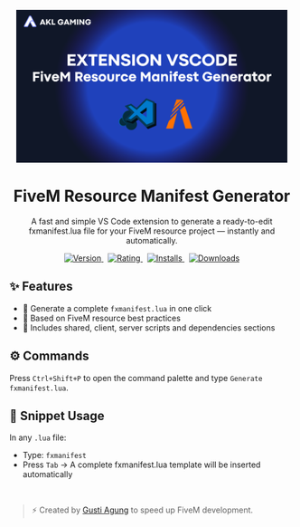 <br>
<div align="center">
  <img src="https://raw.githubusercontent.com/gustiagung19/fivem-resource-manifest-generator/master/banner.png" alt="logo" width="480" height="270">

  <h1>FiveM Resource Manifest Generator</h1>
  <p>A fast and simple VS Code extension to generate a ready-to-edit fxmanifest.lua file for your FiveM resource project — instantly and automatically.</p>

  <p>
    <a href="https://marketplace.visualstudio.com/items?itemName=gustiagung.fivem-resource-manifest-generator">
      <img src="https://img.shields.io/visual-studio-marketplace/v/gustiagung.fivem-resource-manifest-generator?style=for-the-badge&colorA=1e1e1e&colorB=3b82f6&label=VERSION" alt="Version"/>
    </a>&nbsp;
    <a href="https://marketplace.visualstudio.com/items?itemName=gustiagung.fivem-resource-manifest-generator">
      <img src="https://img.shields.io/visual-studio-marketplace/r/gustiagung.fivem-resource-manifest-generator?style=for-the-badge&colorA=1e1e1e&colorB=3b82f6&label=RATING" alt="Rating"/>
    </a>&nbsp;
    <a href="https://marketplace.visualstudio.com/items?itemName=gustiagung.fivem-resource-manifest-generator">
      <img src="https://img.shields.io/visual-studio-marketplace/i/gustiagung.fivem-resource-manifest-generator?style=for-the-badge&colorA=1e1e1e&colorB=3b82f6&label=INSTALLS" alt="Installs"/>
    </a>&nbsp;
    <a href="https://marketplace.visualstudio.com/items?itemName=gustiagung.fivem-resource-manifest-generator">
      <img src="https://img.shields.io/visual-studio-marketplace/d/gustiagung.fivem-resource-manifest-generator?style=for-the-badge&colorA=1e1e1e&colorB=3b82f6&label=DOWNLOADS" alt="Downloads"/>
    </a>
  </p>
</div>

## ✨ Features

- 🔧 Generate a complete `fxmanifest.lua` in one click
- 🎯 Based on FiveM resource best practices
- 🧠 Includes shared, client, server scripts and dependencies sections

## ⚙️ Commands

Press `Ctrl+Shift+P` to open the command palette and type `Generate fxmanifest.lua`.

## 📌 Snippet Usage

In any `.lua` file:
- Type: `fxmanifest`
- Press `Tab` → A complete fxmanifest.lua template will be inserted automatically

<br>

> ⚡ Created by [Gusti Agung](https://github.com/gustiagung19) to speed up FiveM development.